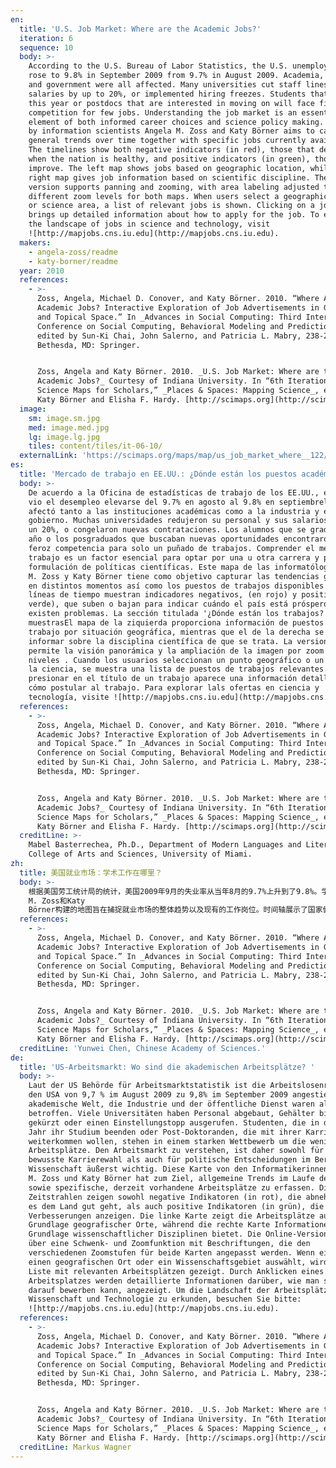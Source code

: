 ```yaml
---
en:
  title: 'U.S. Job Market: Where are the Academic Jobs?'
  iteration: 6
  sequence: 10
  body: >-
    According to the U.S. Bureau of Labor Statistics, the U.S. unemployment rate
    rose to 9.8% in September 2009 from 9.7% in August 2009. Academia, industry,
    and government were all affected. Many universities cut staff lines, reduced
    salaries by up to 20%, or implemented hiring freezes. Students that graduate
    this year or postdocs that are interested in moving on will face fierce
    competition for few jobs. Understanding the job market is an essential
    element of both informed career choices and science policy making. This map
    by information scientists Angela M. Zoss and Katy Börner aims to capture
    general trends over time together with specific jobs currently available.
    The timelines show both negative indicators (in red), those that decline
    when the nation is healthy, and positive indicators (in green), those that
    improve. The left map shows jobs based on geographic location, while the
    right map gives job information based on scientific discipline. The online
    version supports panning and zooming, with area labeling adjusted to
    different zoom levels for both maps. When users select a geographic location
    or science area, a list of relevant jobs is shown. Clicking on a job title
    brings up detailed information about how to apply for the job. To explore
    the landscape of jobs in science and technology, visit
    ![http://mapjobs.cns.iu.edu](http://mapjobs.cns.iu.edu).
  makers:
    - angela-zoss/readme
    - katy-borner/readme
  year: 2010
  references:
    - >-
      Zoss, Angela, Michael D. Conover, and Katy Börner. 2010. “Where Are the
      Academic Jobs? Interactive Exploration of Job Advertisements in Geospatial
      and Topical Space.” In _Advances in Social Computing: Third International
      Conference on Social Computing, Behavioral Modeling and Prediction_,
      edited by Sun-Ki Chai, John Salerno, and Patricia L. Mabry, 238-247.
      Bethesda, MD: Springer.


      Zoss, Angela and Katy Börner. 2010. _U.S. Job Market: Where are the
      Academic Jobs?_ Courtesy of Indiana University. In “6th Iteration (2009):
      Science Maps for Scholars,” _Places & Spaces: Mapping Science_, edited by
      Katy Börner and Elisha F. Hardy. [http://scimaps.org](http://scimaps.org).
  image:
    sm: image.sm.jpg
    med: image.med.jpg
    lg: image.lg.jpg
    tiles: content/tiles/it-06-10/
  externalLink: 'https://scimaps.org/maps/map/us_job_market_where__122/detail'
es:
  title: 'Mercado de trabajo en EE.UU.: ¿Dónde están los puestos académicos?'
  body: >-
    De acuerdo a la Oficina de estadísticas de trabajo de los EE.UU., el 2009
    vio el desempleo elevarse del 9.7% en agosto al 9.8% en septiembrelo cual
    afectó tanto a las instituciones académicas como a la industria y el
    gobierno. Muchas universidades redujeron su personal y sus salarios hasta en
    un 20%, o congelaron nuevas contrataciones. Los alumnos que se graduaron ese
    año o los posgraduados que buscaban nuevas oportunidades encontraron una
    feroz competencia para solo un puñado de trabajos. Comprender el mercado de
    trabajo es un factor esencial para optar por una u otra carrera y para la
    formulación de políticas científicas. Este mapa de las informatólogas Angela
    M. Zoss y Katy Börner tiene como objetivo capturar las tendencias generales
    en distintos momentos así como los puestos de trabajos disponibles. Las
    líneas de tiempo muestran indicadores negativos, (en rojo) y positivos (en
    verde), que suben o bajan para indicar cuándo el país está próspero y cuándo
    existen problemas. La sección titulada '¿Dónde están los trabajos?'
    muestrasEl mapa de la ziquierda proporciona información de puestos de
    trabajo por situación geográfica, mientras que el de la derecha se ocupa de
    informar sobre la disciplina científica de que se trata. La version en linea
    permite la visión panorámica y la ampliación de la imagen por zoom a varios
    niveles . Cuando los usuarios seleccionan un punto geográfico o un área de
    la ciencia, se muestra una lista de puestos de trabajos relevantes. Al
    presionar en el título de un trabajo aparece una información detallada sobre
    cómo postular al trabajo. Para explorar lals ofertas en ciencia y
    tecnología, visite ![http://mapjobs.cns.iu.edu](http://mapjobs.cns.iu.edu).
  references:
    - >-
      Zoss, Angela, Michael D. Conover, and Katy Börner. 2010. “Where Are the
      Academic Jobs? Interactive Exploration of Job Advertisements in Geospatial
      and Topical Space.” In _Advances in Social Computing: Third International
      Conference on Social Computing, Behavioral Modeling and Prediction_,
      edited by Sun-Ki Chai, John Salerno, and Patricia L. Mabry, 238-247.
      Bethesda, MD: Springer.


      Zoss, Angela and Katy Börner. 2010. _U.S. Job Market: Where are the
      Academic Jobs?_ Courtesy of Indiana University. In “6th Iteration (2009):
      Science Maps for Scholars,” _Places & Spaces: Mapping Science_, edited by
      Katy Börner and Elisha F. Hardy. [http://scimaps.org](http://scimaps.org).
  creditLine: >-
    Mabel Basterrechea, Ph.D., Department of Modern Languages and Literatures,
    College of Arts and Sciences, University of Miami.
zh:
  title: 美国就业市场：学术工作在哪里？
  body: >-
    根据美国劳工统计局的统计，美国2009年9月的失业率从当年8月的9.7%上升到了9.8%。学术界、产业界和政府都受到了影响。许多大学裁员、减薪幅度高达20%，或者停止招聘。2009年毕业的学生以及希望继续学习的博士后都将面临工作减少所带来的残酷的竞争。了解就业市场对于职业选择和科学政策制定两者来说都是非常重要的。这一由信息科学家Angela
    M. Zoss和Katy
    Börner构建的地图旨在捕捉就业市场的整体趋势以及现有的工作岗位。时间轴展示了国家健康运作时降低的负指标（红色）和国家健康运作时上升的正指标（绿色）。左图根据地理位置展示了工作，右图基于科学学科给出了特定的工作信息。在线版本还支持旋转和放大功能，同时地区标签也会随着放大程度的不同来对两张地图进行相应的调整。当用户选择了一个地理位置或者科学领域时，一系列相关的工作将会显示出来。点击一个工作名称将出现关于如何申请工作的详细信息。探索科学和技术领域的工作，请访问![http://mapjobs.cns.iu.edu](http://mapjobs.cns.iu.edu).
  references:
    - >-
      Zoss, Angela, Michael D. Conover, and Katy Börner. 2010. “Where Are the
      Academic Jobs? Interactive Exploration of Job Advertisements in Geospatial
      and Topical Space.” In _Advances in Social Computing: Third International
      Conference on Social Computing, Behavioral Modeling and Prediction_,
      edited by Sun-Ki Chai, John Salerno, and Patricia L. Mabry, 238-247.
      Bethesda, MD: Springer.


      Zoss, Angela and Katy Börner. 2010. _U.S. Job Market: Where are the
      Academic Jobs?_ Courtesy of Indiana University. In “6th Iteration (2009):
      Science Maps for Scholars,” _Places & Spaces: Mapping Science_, edited by
      Katy Börner and Elisha F. Hardy. [http://scimaps.org](http://scimaps.org).
  creditLine: 'Yunwei Chen, Chinese Academy of Sciences.'
de:
  title: 'US-Arbeitsmarkt: Wo sind die akademischen Arbeitsplätze? '
  body: >-
    Laut der US Behörde für Arbeitsmarktstatistik ist die Arbeitslosenrate in
    den USA von 9,7 % im August 2009 zu 9,8% im September 2009 angestiegen. Die
    akademische Welt, die Industrie und der öffentliche Dienst waren alle davon
    betroffen. Viele Universitäten haben Personal abgebaut, Gehälter bis zu 20 %
    gekürzt oder einen Einstellungstopp ausgerufen. Studenten, die in diesem
    Jahr ihr Studium beenden oder Post-Doktoranden, die mit ihrer Karriere
    weiterkommen wollen, stehen in einem starken Wettbewerb um die wenigen
    Arbeitsplätze. Den Arbeitsmarkt zu verstehen, ist daher sowohl für eine
    bewusste Karrierewahl als auch für politische Entscheidungen im Bereich der
    Wissenschaft äußerst wichtig. Diese Karte von den Informatikerinnen Angela
    M. Zoss und Katy Börner hat zum Ziel, allgemeine Trends im Laufe der Zeit
    sowie spezifische, derzeit vorhandene Arbeitsplätze zu erfassen. Die
    Zeitstrahlen zeigen sowohl negative Indikatoren (in rot), die abnehmen, wenn
    es dem Land gut geht, als auch positive Indikatoren (in grün), die
    Verbesserungen anzeigen. Die linke Karte zeigt die Arbeitsplätze auf der
    Grundlage geografischer Orte, während die rechte Karte Informationen auf der
    Grundlage wissenschaftlicher Disziplinen bietet. Die Online-Version verfügt
    über eine Schwenk- und Zoomfunktion mit Beschriftungen, die den
    verschiedenen Zoomstufen für beide Karten angepasst werden. Wenn ein Nutzer
    einen geografischen Ort oder ein Wissenschaftsgebiet auswählt, wird eine
    Liste mit relevanten Arbeitsplätzen gezeigt. Durch Anklicken eines
    Arbeitsplatzes werden detaillierte Informationen darüber, wie man sich
    darauf bewerben kann, angezeigt. Um die Landschaft der Arbeitsplätze in
    Wissenschaft und Technologie zu erkunden, besuchen Sie bitte:
    ![http://mapjobs.cns.iu.edu](http://mapjobs.cns.iu.edu).
  references:
    - >-
      Zoss, Angela, Michael D. Conover, and Katy Börner. 2010. “Where Are the
      Academic Jobs? Interactive Exploration of Job Advertisements in Geospatial
      and Topical Space.” In _Advances in Social Computing: Third International
      Conference on Social Computing, Behavioral Modeling and Prediction_,
      edited by Sun-Ki Chai, John Salerno, and Patricia L. Mabry, 238-247.
      Bethesda, MD: Springer.


      Zoss, Angela and Katy Börner. 2010. _U.S. Job Market: Where are the
      Academic Jobs?_ Courtesy of Indiana University. In “6th Iteration (2009):
      Science Maps for Scholars,” _Places & Spaces: Mapping Science_, edited by
      Katy Börner and Elisha F. Hardy. [http://scimaps.org](http://scimaps.org).
  creditLine: Markus Wagner
---
```

